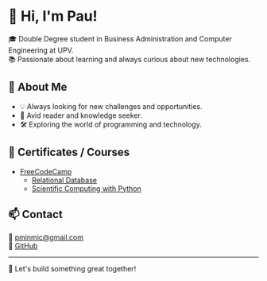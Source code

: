# 👋 Hi, I'm Pau!

🎓 Double Degree student in Business Administration and Computer Engineering at UPV.  
📚 Passionate about learning and always curious about new technologies.

## 🚀 About Me

- 💡 Always looking for new challenges and opportunities.
- 📖 Avid reader and knowledge seeker.
- 🛠 Exploring the world of programming and technology.

## 📌 Certificates / Courses

- [FreeCodeCamp](https://www.freecodecamp.org/)
  -  [Relational Database](https://www.freecodecamp.org/certification/migueldebogavante/relational-database-v8)
  -  [Scientific Computing with Python](https://www.freecodecamp.org/certification/migueldebogavante/scientific-computing-with-python-v7)

## 📫 Contact

📧 [pminmic@gmail.com](mailto:pminmic@gmail.com)  
🐙 [GitHub](https://github.com/pminmic)

---
🚀 Let's build something great together!




<!---
pminmic/pminmic is a ✨ special ✨ repository because its `README.md` (this file) appears on your GitHub profile.
You can click the Preview link to take a look at your changes.
--->
